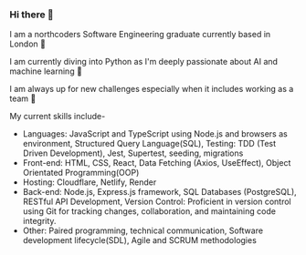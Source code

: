### Hi there 👋

I am a northcoders Software Engineering graduate currently based in London 🌆

I am currently diving into Python as I'm deeply passionate about AI and machine learning 🤖

I am always up for new challenges especially when it includes working as a team 🤝

 My current skills include-
* Languages: JavaScript and TypeScript using Node.js and browsers as environment, Structured Query Language(SQL), Testing: TDD (Test Driven Development), Jest, Supertest, seeding, migrations 
* Front-end: HTML, CSS, React, Data Fetching (Axios, UseEffect), Object Orientated Programming(OOP)
* Hosting: Cloudflare, Netlify, Render
* Back-end: Node.js, Express.js framework, SQL Databases (PostgreSQL), RESTful API Development,
Version Control: Proficient in version control using Git for tracking changes, collaboration, and maintaining code integrity.
* Other: Paired programming, technical communication, Software development lifecycle(SDL), Agile and SCRUM methodologies












